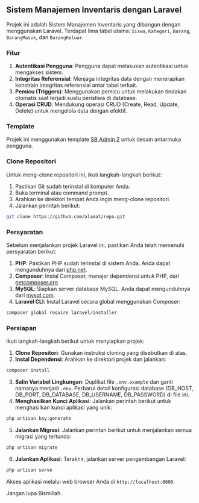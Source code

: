 ## Sistem Manajemen Inventaris dengan Laravel

Projek ini adalah Sistem Manajemen Inventaris yang dibangun dengan menggunakan Laravel. Terdapat lima tabel utama: `Siswa`, `Kategori`, `Barang`, `BarangMasuk`, dan `BarangKeluar`.

### Fitur

1. **Autentikasi Pengguna**: Pengguna dapat melakukan autentikasi untuk mengakses sistem.
2. **Integritas Referensial**: Menjaga integritas data dengan menerapkan konstrain integritas referensial antar tabel terkait.
3. **Pemicu (Triggers)**: Menggunakan pemicu untuk melakukan tindakan otomatis saat terjadi suatu peristiwa di database.
4. **Operasi CRUD**: Mendukung operasi CRUD (Create, Read, Update, Delete) untuk mengelola data dengan efektif.

### Template

Projek ini menggunakan template [SB Admin 2](https://startbootstrap.com/theme/sb-admin-2) untuk desain antarmuka pengguna.

### Clone Repositori

Untuk meng-clone repositori ini, ikuti langkah-langkah berikut:

1. Pastikan Git sudah terinstal di komputer Anda.
2. Buka terminal atau command prompt.
3. Arahkan ke direktori tempat Anda ingin meng-clone repositori.
4. Jalankan perintah berikut:

```bash
git clone https://github.com/alamat/repo.git
```

### Persyaratan

Sebelum menjalankan projek Laravel ini, pastikan Anda telah memenuhi persyaratan berikut:

1. **PHP**: Pastikan PHP sudah terinstal di sistem Anda. Anda dapat mengunduhnya dari [php.net](https://www.php.net/downloads).
2. **Composer**: Instal Composer, manajer dependensi untuk PHP, dari [getcomposer.org](https://getcomposer.org/download/).
3. **MySQL**: Siapkan server database MySQL. Anda dapat mengunduhnya dari [mysql.com](https://dev.mysql.com/downloads/).
4. **Laravel CLI**: Instal Laravel secara global menggunakan Composer:

```bash
composer global require laravel/installer
```

### Persiapan

Ikuti langkah-langkah berikut untuk menyiapkan projek:

1. **Clone Repositori**: Gunakan instruksi cloning yang disebutkan di atas.
2. **Instal Dependensi**: Arahkan ke direktori projek dan jalankan:

```bash
composer install
```

3. **Salin Variabel Lingkungan**: Duplikat file `.env.example` dan ganti namanya menjadi `.env`. Perbarui detail konfigurasi database (DB_HOST, DB_PORT, DB_DATABASE, DB_USERNAME, DB_PASSWORD) di file ini.
4. **Menghasilkan Kunci Aplikasi**: Jalankan perintah berikut untuk menghasilkan kunci aplikasi yang unik:

```bash
php artisan key:generate
```

5. **Jalankan Migrasi**: Jalankan perintah berikut untuk menjalankan semua migrasi yang tertunda:

```bash
php artisan migrate
```

6. **Jalankan Aplikasi**: Terakhir, jalankan server pengembangan Laravel:

```bash
php artisan serve
```

Akses aplikasi melalui web browser Anda di `http://localhost:8000`.

Jangan lupa Bismillah.
